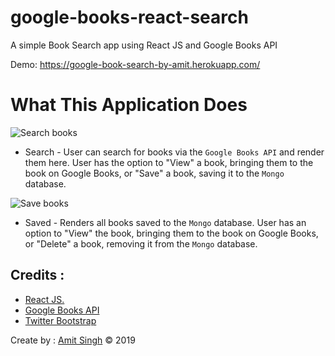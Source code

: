 # google-books-react-search

A simple Book Search app using React JS and Google Books API

Demo: https://google-book-search-by-amit.herokuapp.com/

# What This Application Does

![Search books](./screenshots/screenshot-search.png)
* Search - User can search for books via the `Google Books API` and render them here. User has the option to "View" a book, bringing them to the book on Google Books, or "Save" a book, saving it to the `Mongo` database.

![Save books](./screenshots/screenshot-saved.png)
* Saved - Renders all books saved to the `Mongo` database. User has an option to "View" the book, bringing them to the book on Google Books, or "Delete" a book, removing it from the `Mongo` database.


## Credits :

- [React JS.](http://facebook.github.io/react/)
- [Google Books API](https://developers.google.com/books/?hl=en)
- [Twitter Bootstrap](http://getbootstrap.com)

Create by : [Amit Singh](https://github.com/amitsinghgh19) © 2019

